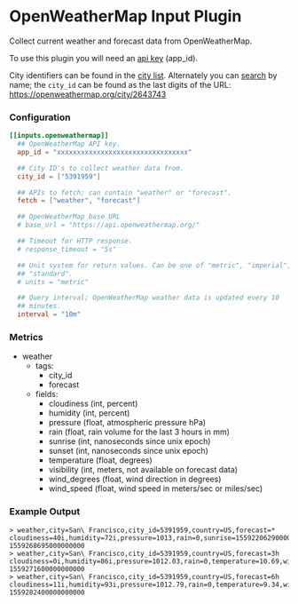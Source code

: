 # OpenWeatherMap Input Plugin

Collect current weather and forecast data from OpenWeatherMap.

To use this plugin you will need an [api key][] (app_id).

City identifiers can be found in the [city list][]. Alternately you can
[search][] by name; the `city_id` can be found as the last digits of the URL:
https://openweathermap.org/city/2643743

### Configuration

```toml
[[inputs.openweathermap]]
  ## OpenWeatherMap API key.
  app_id = "xxxxxxxxxxxxxxxxxxxxxxxxxxxxxxxxx"

  ## City ID's to collect weather data from.
  city_id = ["5391959"]

  ## APIs to fetch; can contain "weather" or "forecast".
  fetch = ["weather", "forecast"]

  ## OpenWeatherMap base URL
  # base_url = "https://api.openweathermap.org/"

  ## Timeout for HTTP response.
  # response_timeout = "5s"

  ## Unit system for return values. Can be one of "metric", "imperial", or
  ## "standard".
  # units = "metric"

  ## Query interval; OpenWeatherMap weather data is updated every 10
  ## minutes.
  interval = "10m"
```

### Metrics

- weather
  - tags:
    - city_id
    - forecast
  - fields:
    - cloudiness (int, percent)
    - humidity (int, percent)
    - pressure (float, atmospheric pressure hPa)
    - rain (float, rain volume for the last 3 hours in mm)
    - sunrise (int, nanoseconds since unix epoch)
    - sunset (int, nanoseconds since unix epoch)
    - temperature (float, degrees)
    - visibility (int, meters, not available on forecast data)
    - wind_degrees (float, wind direction in degrees)
    - wind_speed (float, wind speed in meters/sec or miles/sec)


### Example Output

```
> weather,city=San\ Francisco,city_id=5391959,country=US,forecast=* cloudiness=40i,humidity=72i,pressure=1013,rain=0,sunrise=1559220629000000000i,sunset=1559273058000000000i,temperature=13.31,visibility=16093i,wind_degrees=280,wind_speed=4.6 1559268695000000000
> weather,city=San\ Francisco,city_id=5391959,country=US,forecast=3h cloudiness=0i,humidity=86i,pressure=1012.03,rain=0,temperature=10.69,wind_degrees=222.855,wind_speed=2.76 1559271600000000000
> weather,city=San\ Francisco,city_id=5391959,country=US,forecast=6h cloudiness=11i,humidity=93i,pressure=1012.79,rain=0,temperature=9.34,wind_degrees=212.685,wind_speed=1.85 1559282400000000000
```

[api key]: https://openweathermap.org/appid
[city list]: http://bulk.openweathermap.org/sample/city.list.json.gz
[search]: https://openweathermap.org/find

